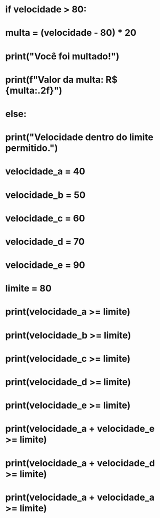 # if velocidade > 80:

#     multa = (velocidade - 80) * 20

#     print("Você foi multado!")

#     print(f"Valor da multa: R$ {multa:.2f}")

# else:

#     print("Velocidade dentro do limite permitido.")









# velocidade_a = 40
# velocidade_b = 50
# velocidade_c = 60
# velocidade_d = 70
# velocidade_e = 90

# limite = 80

# print(velocidade_a >= limite)
# print(velocidade_b >= limite)
# print(velocidade_c >= limite)
# print(velocidade_d >= limite)
# print(velocidade_e >= limite)
# print(velocidade_a + velocidade_e >= limite)
# print(velocidade_a + velocidade_d >= limite) 
# print(velocidade_a + velocidade_a >= limite)
